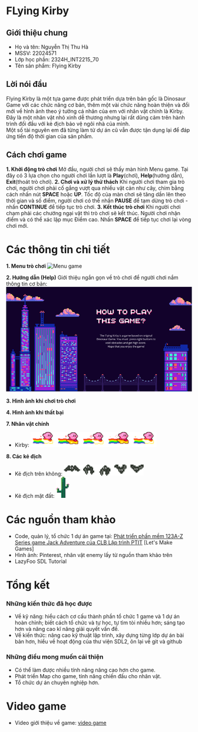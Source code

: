 # FLying Kirby
## Giới thiệu chung
- Họ và tên: Nguyễn Thị Thu Hà
- MSSV: 22024571
- Lớp học phần: 2324H_INT2215_70
- Tên sản phẩm: Flying Kirby
  
## Lời nói đầu
Flying Kirby là một tựa game được phát triển dựa trên bản gốc là Dinosaur Game với các chức năng cơ bản, thêm một vài chức năng hoàn thiện và đổi mới về hình ảnh theo ý tưởng cá nhân của em với nhân vật chính là Kirby. Đây là một nhân vật nhỏ xinh dễ thương nhưng lại rất dũng cảm trên hành trình đối đầu với kẻ địch bảo vệ ngôi nhà của mình.    
Một số tài nguyên em đã từng làm từ dự án cũ vẫn được tận dụng lại để đáp ứng tiến độ thời gian của sản phẩm.

## Cách chơi game 
**1. Khởi động trò chơi**
Mở đầu, người chơi sẽ thấy màn hình Menu game. Tại đây có 3 lựa chọn cho người chơi lần lượt là **Play**(chơi), **Help**(hướng dẫn), **Exit**(thoát trò chơi). 
**2. Chơi và xử lý thử thách**
Khi người chơi tham gia trò chơi, người chơi phải cố gắng vượt qua nhiều vật cản như cây, chim bằng cách nhấn nút **SPACE** hoặc **UP**. Tốc độ của màn chơi sẽ tăng dần lên theo thời gian và số điểm, người chơi có thể nhấn **PAUSE** để tạm dừng trò chơi - nhấn **CONTINUE** để tiếp tục trò chơi.
**3. Kết thúc trò chơi**
Khi người chơi chạm phải các chướng ngại vật thì trò chơi sẽ kết thúc. Người chơi nhận điểm và có thể xác lập mục Điểm cao. Nhấn **SPACE** để tiếp tục chơi lại vòng chơi mới. 

# Các thông tin chi tiết 
**1. Menu trò chơi**
   ![Menu game](https://drive.google.com/file/d/1Wri-Uw9YE9zfl6PQC7vcooZJ-SwjUdqG/view?usp=sharing)
   
**2. Hướng dẫn (Help)**
   Giới thiệu ngắn gọn về trò chơi để người chơi nắm thông tin cơ bản:
   ![instruction](flyingkirby/Resource/BackGround/instruction.png)
   
**3. Hình ảnh khi chơi trò chơi**

**4. Hình ảnh khi thất bại**

**7. Nhân vật chính**
- Kirby: ![kirby](flyingkirby/Resource/Kirby/FlyingKirby.png)
  
**8. Các kẻ địch**
- Kẻ địch trên không: ![bat](flyingkirby/Resource/Enemy/Bat.png)
- Kẻ địch mặt đất: ![cactus](flyingkirby/Resource/Enemy/Cactus.png)

# Các nguồn tham khảo 
- Code, quản lý, tổ chức 1 dự án game tại:
  [Phát triển phần mềm 123A-Z](https://www.youtube.com/c/Ph%C3%A1tTri%E1%BB%83nPh%E1%BA%A7nM%E1%BB%81m123AZ)
  [Series game Jack Adventure của CLB Lập trình PTIT](https://www.youtube.com/c/CLBL%E1%BA%ADpTr%C3%ACnhPTIT)
  [Let's Make Games]
- Hình ảnh: Pinterest, nhân vật enemy lấy từ nguồn tham khảo trên
- LazyFoo SDL Tutorial
  
# Tổng kết 
### Những kiến thức đã học được
- Về kỹ năng: hiểu cách cơ cấu thành phần tổ chức 1 game và 1 dự án hoàn chỉnh; biết cách tổ chức và tự học, tự tìm tòi nhiều hơn; sáng tạo hơn và nâng cao kĩ năng giải quyết vấn đề.
- Về kiến thức: nâng cao kỹ thuật lập trình, xây dựng từng lớp dự án bài bản hơn, hiểu về hoạt động của thư viện SDL2, ôn lại về git và github

### Những điều mong muốn cải thiện 
- Có thể làm được nhiều tính năng nâng cao hơn cho game.
- Phát triển Map cho game, tính năng chiến đấu cho nhân vật.
- Tổ chức dự án chuyên nghiệp hơn.
# Video game
- Video giới thiệu về game: [video game](https://drive.google.com/drive/folders/1sJAXfsVsCrmdvV2j2T2fz2-Mn_z1dYZ6)

